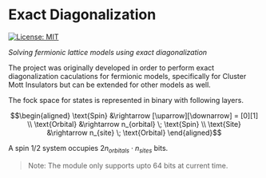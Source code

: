 # Exact Diagonalization

[![License: MIT](https://img.shields.io/badge/License-MIT-blue.svg)](https://opensource.org/licenses/MIT)

*Solving fermionic lattice models using exact diagonalization*

The project was originally developed in order to perform exact diagonalization caculations for fermionic models, specifically for Cluster Mott Insulators but can be extended for other models as well. 

The fock space for states is represented in binary
with following layers.


```math
\begin{aligned}

\text{Spin} &\rightarrow [\uparrow][\downarrow] = [0][1] \\

\text{Orbital} &\rightarrow n_{orbital} \; \text{Spin} \\

\text{Site} &\rightarrow n_{site} \; \text{Orbital}
\end{aligned}
```

A spin 1/2 system occupies $2n_{orbitals} \cdot n_{sites}$ bits.

> Note: The module only supports upto 64 bits at current time.
